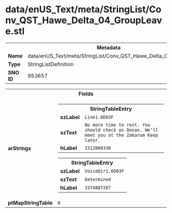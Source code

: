 <h1>data/enUS_Text/meta/StringList/Conv_QST_Hawe_Delta_04_GroupLeave.stl</h1><table><tr><th colspan="100%">Metadata</th></tr><tr><td><b>Name</b></td><td>data/enUS_Text/meta/StringList/Conv_QST_Hawe_Delta_04_GroupLeave.stl</td></tr><tr><td><b>Type</b></td><td>StringListDefinition</td></tr><tr><td><b>SNO ID</b></td><td>953657</td></tr></table>

<table><tr><th colspan="100%">Fields</th></tr><tr><td><b>arStrings</b></td><td><table><tr><th colspan="100%">StringTableEntry</th></tr><tr><td><b>szLabel</b></td><td><code>Line1.6D03F</code></td></tr><tr><td><b>szText</b></td><td><code>No more time to rest. You should check on Donan. We’ll meet you at the Zakarum Keep later.</code></td></tr><tr><td><b>hLabel</b></td><td><code>1512000330</code></td></tr></table>


<table><tr><th colspan="100%">StringTableEntry</th></tr><tr><td><b>szLabel</b></td><td><code>VoiceDir1.6D03F</code></td></tr><tr><td><b>szText</b></td><td><code>Determined</code></td></tr><tr><td><b>hLabel</b></td><td><code>3374887287</code></td></tr></table>


</td></tr><tr><td><b>ptMapStringTable</b></td><td><code>0</code></td></tr></table>

